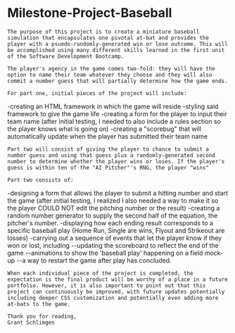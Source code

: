 # Milestone-Project-Baseball
    
    The purpose of this project is to create a miniature baseball simulation that encapsulates one pivotal at-bat and provides the player with a psuedo-randomly-generated win or lose outcome. This will be accomplished using many different skills learned in the first unit of the Software Development Bootcamp.
    
    The player's agency in the game comes two-fold: they will have the option to name their team whatever they choose and they will also commit a number guess that will partially determine how the game ends. 
    
    For part one, initial pieces of the project will include:
-creating an HTML framework in which the game will reside
-styling said framework to give the game life
-creating a form for the player to input their team name
    (after initial testing, I needed to also include a rules section so the player knows what is going on)
-creating a "scorebug" that will automatically update when the player has submitted their team name
    
    Part two will consist of giving the player to chance to submit a number guess and using that guess plus a randomly-generated second number to determine whether the player wins or loses. If the player's guess is within ten of the "AI Pitcher"'s RNG, the player "wins"
    
    Part two consists of:
-designing a form that allows the player to submit a hitting number and start the game
    (after initial testing, I realized I also needed a way to make it so the player COULD NOT edit the pitching number or the result)
-creating a random number generator to supply the second half of the equation, the pitcher's number.
-displaying how each ending result corresponds to a specific baseball play (Home Run, Single are wins, Flyout and Strikeout are losses)
-carrying out a sequence of events that let the player know if they won or lost, including
    --updating the scoreboard to reflect the end of the game
    --animations to show the 'baseball play' happening on a field mock-up
    --a way to restart the game after play has concluded.
    
    When each individual piece of the project is completed, the expectation is the final product will be worthy of a place in a future portfolio. However, it is also important to point out that this project can continuously be improved, with future updates potentially including deeper CSS customization and potentially even adding more at-bats to the game. 
    
    Thank you for reading,
    Grant Schlimgen
 
